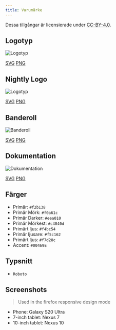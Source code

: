 ```yaml
---
title: Varumärke
---
```


Dessa tillgångar är licensierade under [CC-BY-4.0](https://github.com/LinwoodDev/Butterfly/blob/develop/BRANDING_LICENSE).

## Logotyp

![Logotyp](/img/logo.svg)

[SVG](/img/logo.svg) [PNG](/img/logo.png)

## Nightly Logo

![Logotyp](/img/nightly.svg)

[SVG](/img/nightly.svg) [PNG](/img/nightly.png)

## Banderoll

![Banderoll](/img/banner.svg)

[SVG](/img/banner.svg) [PNG](/img/banner.png)

## Dokumentation

![Dokumentation](/img/docs.svg)

[SVG](/img/docs.svg) [PNG](/img/docs.png)

## Färger

* Primär: `#f2b138`
* Primär Mörk: `#f0a61c`
* Primär Darker: `#eea010`
* Primär Mörkest: `#c4840d`
* Primärt ljus: `#f4bc54`
* Primär ljusare: `#f5c162`
* Primärt ljus: `#f7d28c`
* Accent: `#00469E`

## Typsnitt

* `Roboto`

## Screenshots

> Used in the firefox responsive design mode

* Phone: Galaxy S20 Ultra
* 7-inch tablet: Nexus 7
* 10-inch tablet: Nexus 10
